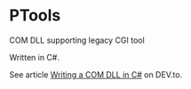 # PTools
COM DLL supporting legacy CGI tool

Written in C#.

See article [Writing a COM DLL in C#](https://dev.to/bugmagnet/writing-a-com-dll-in-c-4o39) on DEV.to.
